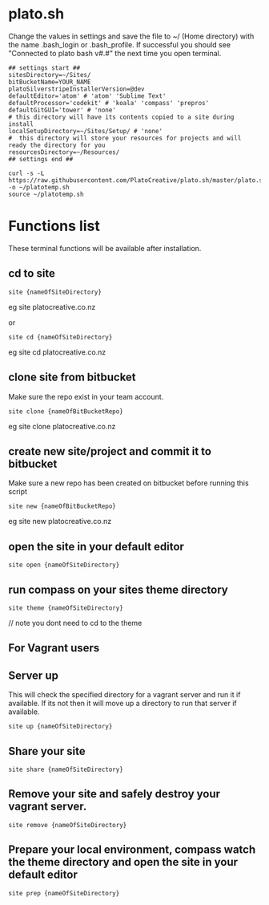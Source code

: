 # plato.sh

Change the values in settings and save the file to ~/ (Home directory) with the name .bash_login or .bash_profile.  If successful you should see "Connected to plato bash v#.#" the next time you open terminal.

```
## settings start ##
sitesDirectory=~/Sites/
bitBucketName=YOUR_NAME
platoSilverstripeInstallerVersion=@dev
defaultEditor='atom' # 'atom' 'Sublime Text'
defaultProcessor='codekit' # 'koala' 'compass' 'prepros'
defaultGitGUI='tower' # 'none'
# this directory will have its contents copied to a site during install
localSetupDirectory=~/Sites/Setup/ # 'none'
#  this directory will store your resources for projects and will ready the directory for you
resourcesDirectory=~/Resources/
## settings end ##

curl -s -L https://raw.githubusercontent.com/PlatoCreative/plato.sh/master/plato.sh -o ~/platotemp.sh
source ~/platotemp.sh
```


# Functions list #

These terminal functions will be available after installation.

## cd to site ##

```
site {nameOfSiteDirectory}
```
eg site platocreative.co.nz

or

```
site cd {nameOfSiteDirectory}
```
eg site cd platocreative.co.nz

## clone site from bitbucket ##
Make sure the repo exist in your team account.
```
site clone {nameOfBitBucketRepo}
```
eg site clone platocreative.co.nz

## create new site/project and commit it to bitbucket ##
Make sure a new repo has been created on bitbucket before running this script
```
site new {nameOfBitBucketRepo}
```
eg site new platocreative.co.nz

## open the site in your default editor ##

```
site open {nameOfSiteDirectory}
```

## run compass on your sites theme directory ##

```
site theme {nameOfSiteDirectory}
```
 // note you dont need to cd to the theme


## For Vagrant users ##

## Server up ##
This will check the specified directory for a vagrant server and run it if available.  If its not then it will move up a directory to run that server if available.
```
site up {nameOfSiteDirectory}
```

## Share your site ##

```
site share {nameOfSiteDirectory}
```


## Remove your site and safely destroy your vagrant server. ##

```
site remove {nameOfSiteDirectory}
```

## Prepare your local environment, compass watch the theme directory and open the site in your default editor ##

```
site prep {nameOfSiteDirectory}
```
